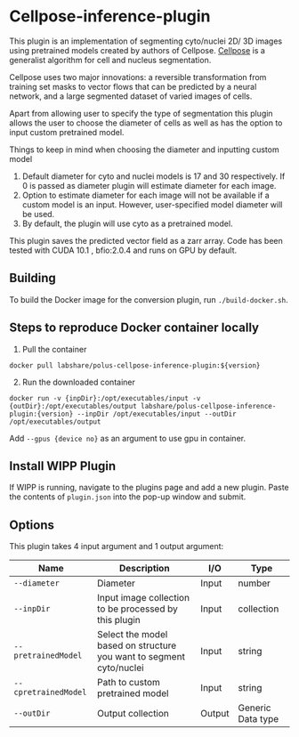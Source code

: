 # Cellpose-inference-plugin

This plugin is an implementation of segmenting cyto/nuclei 2D/ 3D images using pretrained models
created by authors of
Cellpose. [Cellpose](https://www.biorxiv.org/content/10.1101/2020.02.02.931238v1)
is a generalist algorithm for cell and nucleus segmentation.

Cellpose uses two major innovations: a reversible transformation from training set masks to vector
flows that can be predicted by a neural network, and a large segmented dataset of varied images of
cells.

Apart from allowing user to specify the type of segmentation this plugin allows the user to choose
the diameter of cells as well as has the option to input custom pretrained model.

Things to keep in mind when choosing the diameter and inputting custom model

1. Default diameter for cyto and nuclei models is 17 and 30 respectively. If 0 is passed as diameter
   plugin will estimate diameter for each image.
2. Option to estimate diameter for each image will not be available if a custom model is an input.
   However, user-specified model diameter will be used.
3. By default, the plugin will use cyto as a pretrained model.

This plugin saves the predicted vector field as a zarr array. Code has been tested with CUDA 10.1 ,
bfio:2.0.4 and runs on GPU by default.

## Building

To build the Docker image for the conversion plugin, run
`./build-docker.sh`.

## Steps to reproduce Docker container locally

1. Pull the container

`docker pull labshare/polus-cellpose-inference-plugin:${version}`

2. Run the downloaded container

`docker run -v {inpDir}:/opt/executables/input -v {outDir}:/opt/executables/output labshare/polus-cellpose-inference-plugin:{version} --inpDir /opt/executables/input --outDir /opt/executables/output`

Add `--gpus {device no}` as an argument to use gpu in container.

## Install WIPP Plugin

If WIPP is running, navigate to the plugins page and add a new plugin. Paste the contents
of `plugin.json` into the pop-up window and submit.

## Options

This plugin takes 4 input argument and 1 output argument:

| Name          | Description             | I/O    | Type   |
|---------------|-------------------------|--------|--------|
| `--diameter` | Diameter| Input | number |
| `--inpDir` | Input image collection to be processed by this plugin | Input | collection |
| `--pretrainedModel` | Select the model based on structure you want to segment cyto/nuclei | Input | string |
| `--cpretrainedModel` | Path to custom pretrained model | Input | string |
| `--outDir` | Output collection | Output | Generic Data type |


